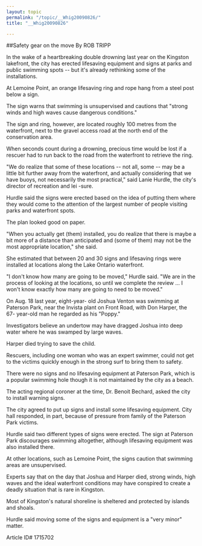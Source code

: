 ```yaml
---
layout: topic
permalink: "/topic/__Whig20090826/"
title: "__Whig20090826"

---
```


##Safety gear on the move
By ROB TRIPP




In the wake of a heartbreaking double drowning last year on the Kingston lakefront, the city has erected lifesaving equipment and signs at parks and public swimming spots -- but it's already rethinking some of the installations.

At Lemoine Point, an orange lifesaving ring and rope hang from a steel post below a sign.

The sign warns that swimming is unsupervised and cautions that "strong winds and high waves cause dangerous conditions."

The sign and ring, however, are located roughly 100 metres from the waterfront, next to the gravel access road at the north end of the conservation area.

When seconds count during a drowning, precious time would be lost if a rescuer had to run back to the road from the waterfront to retrieve the ring.

"We do realize that some of these locations -- not all, some -- may be a little bit further away from the waterfront, and actually considering that we have buoys, not necessarily the most practical," said Lanie Hurdle, the city's director of recreation and lei -sure.

Hurdle said the signs were erected based on the idea of putting them where they would come to the attention of the largest number of people visiting parks and waterfront spots.

The plan looked good on paper.

"When you actually get (them) installed, you do realize that there is maybe a bit more of a distance than anticipated and (some of them) may not be the most appropriate location," she said.

She estimated that between 20 and 30 signs and lifesaving rings were installed at locations along the Lake Ontario waterfront.

"I don't know how many are going to be moved," Hurdle said. "We are in the process of looking at the locations, so until we complete the review ... I won't know exactly how many are going to need to be moved."

On Aug. 18 last year, eight-year- old Joshua Venton was swimming at Paterson Park, near the Invista plant on Front Road, with Don Harper, the 67- year-old man he regarded as his "Poppy."

Investigators believe an undertow may have dragged Joshua into deep water where he was swamped by large waves.

Harper died trying to save the child.

Rescuers, including one woman who was an expert swimmer, could not get to the victims quickly enough in the strong surf to bring them to safety.

There were no signs and no lifesaving equipment at Paterson Park, which is a popular swimming hole though it is not maintained by the city as a beach.

The acting regional coroner at the time, Dr. Benoit Bechard, asked the city to install warning signs.

The city agreed to put up signs and install some lifesaving equipment. City hall responded, in part, because of pressure from family of the Paterson Park victims.

Hurdle said two different types of signs were erected. The sign at Paterson Park discourages swimming altogether, although lifesaving equipment was also installed there.

At other locations, such as Lemoine Point, the signs caution that swimming areas are unsupervised.

Experts say that on the day that Joshua and Harper died, strong winds, high waves and the ideal waterfront conditions may have conspired to create a deadly situation that is rare in Kingston.

Most of Kingston's natural shoreline is sheltered and protected by islands and shoals.

Hurdle said moving some of the signs and equipment is a "very minor" matter.



Article ID# 1715702

